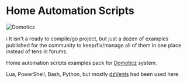 # Home Automation Scripts
![Domoticz](https://i.ibb.co/zfc4xQ5/Domoticz-logo.jpg)

:information_source: It isn't a ready to compile/go project, but just a dozen of examples published for the community to keep/fix/manage all of them in one place instead of tens in forums.

Home automation scripts examples pack for [Domoticz](https://domoticz.com/) system.

Lua, PowerShell, Bash, Python, but mostly [dzVents](https://www.domoticz.com/wiki/DzVents:_next_generation_LUA_scripting) had been used here.
